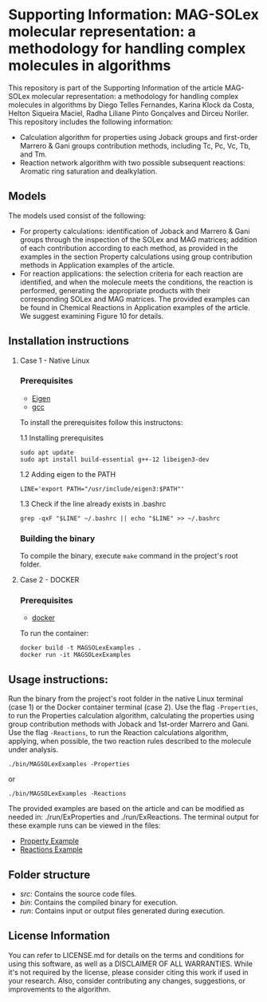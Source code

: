 # Supporting Information: MAG-SOLex molecular representation: a methodology for handling complex molecules in algorithms
This repository is part of the Supporting Information of the article MAG-SOLex molecular representation: a methodology for handling complex molecules in algorithms by Diego Telles Fernandes, Karina Klock da Costa, Helton Siqueira Maciel, Radha Liliane Pinto Gonçalves and Dirceu Noriler.
This repository includes the following information:
- Calculation algorithm for properties using Joback groups and first-order Marrero & Gani groups contribution methods, including Tc, Pc, Vc, Tb, and Tm.
- Reaction network algorithm with two possible subsequent reactions: Aromatic ring saturation and dealkylation.

## Models
The models used consist of the following:
- For property calculations: identification of Joback and Marrero & Gani groups through the inspection of the SOLex and MAG matrices; addition of each contribution according to each method, as provided in the examples in the section Property calculations using group contribution methods in Application examples of the article.
- For reaction applications: the selection criteria for each reaction are identified, and when the molecule meets the conditions, the reaction is performed, generating the appropriate products with their corresponding SOLex and MAG matrices. The provided examples can be found in Chemical Reactions in Application examples of the article. We suggest examining Figure 10 for details.

## Installation instructions
1. Case 1 - Native Linux

    ### Prerequisites
    - [Eigen](https://eigen.tuxfamily.org)
    - [gcc](https://gcc.gnu.org)

    To install the prerequisites follow this instructons:
   
    1.1 Installing prerequisites
    ```
    sudo apt update
    sudo apt install build-essential g++-12 libeigen3-dev
    ```
    
    1.2 Adding eigen to the PATH
    ```
    LINE='export PATH="/usr/include/eigen3:$PATH"'
    ```
    
    1.3 Check if the line already exists in .bashrc
    ```
    grep -qxF "$LINE" ~/.bashrc || echo "$LINE" >> ~/.bashrc
    ```
    
    ### Building the binary
    To compile the binary, execute ```make``` command in the project's root folder.



2. Case 2 - DOCKER

   ### Prerequisites
    - [docker](https://www.docker.com/)

    To run the container:
    ```
    docker build -t MAGSOLexExamples .
    docker run -it MAGSOLexExamples
    ```

## Usage instructions:
Run the binary from the project's root folder in the native Linux terminal (case 1) or the Docker container terminal (case 2). Use the flag ```-Properties```, to run the Properties calculation algorithm, calculating the properties using group contribution methods with Joback and 1st-order Marrero and Gani. Use the flag ```-Reactions```, to run the Reaction calculations algorithm, applying, when possible, the two reaction rules described to the molecule under analysis.

  ```
  ./bin/MAGSOLexExamples -Properties
  ```

  or

  ```
  ./bin/MAGSOLexExamples -Reactions
  ```
   
  	
The provided examples are based on the article and can be modified as needed in: ./run/ExProperties and ./run/ExReactions. The terminal output for these example runs can be viewed in the files:
- [Property Example](https://github.com/pqgeunicamp/MAGSOLexArticle/blob/main/log_terminal_PropertyExample.log)
- [Reactions Example](https://github.com/pqgeunicamp/MAGSOLexArticle/blob/main/log_terminal_ReactionsExample.log)

## Folder structure
- *src*: Contains the source code files.
- *bin*: Contains the compiled binary for execution.
- *run*: Contains input or output files generated during execution.



## License Information
You can refer to LICENSE.md for details on the terms and conditions for using this software, as well as a DISCLAIMER OF ALL WARRANTIES.
While it's not required by the license, please consider citing this work if used in your research. Also, consider contributing any changes, suggestions, or improvements to the algorithm.



